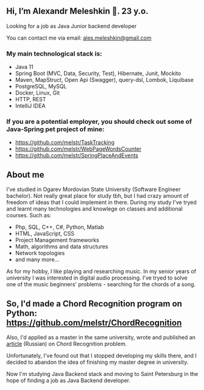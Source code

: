 ## Hi, I’m Alexandr Meleshkin 👋. 23 y.o.

Looking for a job as Java Junior backend developer

You can contact me via email: ales.meleshkin@gmail.com

### My main technological stack is:
- Java 11
- Spring Boot (MVC, Data, Security, Test), Hibernate, Junit, Mockito
- Maven, MapStruct, Open Api (Swagger), query-dsl, Lombok, Liquibase
- PostgreSQL, MySQL
- Docker, Linux, Git
- HTTP, REST
- IntelliJ IDEA


### If you are a potential employer, you should check out some of Java-Spring pet project of mine:
- https://github.com/melstr/TaskTracking
- https://github.com/melstr/WebPageWordsCounter
- https://github.com/melstr/SpringPlaceAndEvents

## About me
I've studied in Ogarev Mordovian State University (Software Engineer bachelor). Not really great place for study tbh, but I had crazy amount of freedom of ideas that
I could implement in there.
During my study I've tryed and learnt many technologies and knowlege on classes and additional courses. Such as:
- Php, SQL, C++, C#, Python, Matlab
- HTML, JavaScript, CSS
- Project Management frameworks
- Math, algorithms and data structures
- Network topologies
- and many more...

As for my hobby, I like playing and researching music. In my senior years of university I was interested in digital audio processing. I've tryed to solve one of
the music beginners' problems - searching for the chords of a song.

## So, I'd made a Chord Recognition program on Python: https://github.com/melstr/ChordRecognition

Also, I'd applied as a master in the same university, wrote and published an [article](http://journal.mrsu.ru/wp-content/uploads/2021/11/10.-statyafirsovameleshkin.pdf) (Russian) 
on Chord Recognition problem. 

Unfortunately, I've found out that I stopped developing my skills there, and I decided to abandon the idea of finishing my master degree in university.

Now I'm studying Java Backend stack and moving to Saint Petersburg in the hope of finding a job as Java Backend developer.

